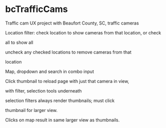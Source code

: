 # bcTrafficCams
Traffic cam UX project with Beaufort County, SC, traffic cameras



Location filter:
check location to show cameras from that location, or check 

all to show all

uncheck any checked locations to remove cameras from that 

location

Map, dropdown and search in combo input

Click thumbnail to reload page with just that camera in view, 

with filter, selection tools underneath

selection filters always render thumbnails; must click 

thumbnail for larger view.

Clicks on map result in same larger view as thumbnails.
